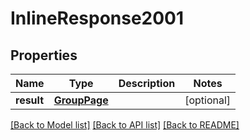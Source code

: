 # InlineResponse2001

## Properties
Name | Type | Description | Notes
------------ | ------------- | ------------- | -------------
**result** | [**GroupPage**](GroupPage.md) |  | [optional] 

[[Back to Model list]](../README.md#documentation-for-models) [[Back to API list]](../README.md#documentation-for-api-endpoints) [[Back to README]](../README.md)


